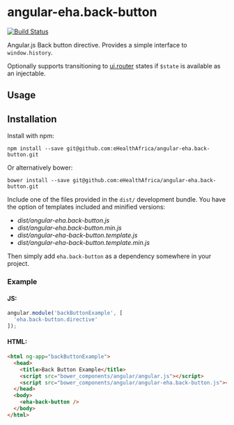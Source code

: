 # angular-eha.back-button

[![Build Status](https://magnum.travis-ci.com/eHealthAfrica/angular-eha.back-button.svg?token=9vpxqL6jTGDSPwieUDL6)](https://magnum.travis-ci.com/eHealthAfrica/angular-eha.back-button)

Angular.js Back button directive. Provides a simple interface to `window.history`.

Optionally supports transitioning to [ui.router](https://github.com/angular-ui/ui-router) states if `$state` is available as an injectable.

## Usage

## Installation

Install with npm:

    npm install --save git@github.com:eHealthAfrica/angular-eha.back-button.git

Or alternatively bower:

    bower install --save git@github.com:eHealthAfrica/angular-eha.back-button.git

Include one of the files provided in the `dist/` development bundle. You have the option of templates included and minified versions:

- *dist/angular-eha.back-button.js*
- *dist/angular-eha.back-button.min.js*
- *dist/angular-eha-back-button.template.js*
- *dist/angular-eha-back-button.template.min.js*

Then simply add `eha.back-button` as a dependency somewhere in your project.

### Example

#### JS:

```javascript
angular.module('backButtonExample', [
  'eha.back-button.directive'
]);
```

#### HTML:

```html
<html ng-app="backButtonExample">
  <head>
    <title>Back Button Example</title>
    <script src="bower_components/angular/angular.js"></script>
    <script src="bower_components/angular/angular-eha.back-button.js"></script>
  </head>
  <body>
    <eha-back-button />
  </body>
</html>
```


